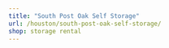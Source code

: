 ```yaml
---
title: "South Post Oak Self Storage"
url: /houston/south-post-oak-self-storage/
shop: storage rental
---
```

